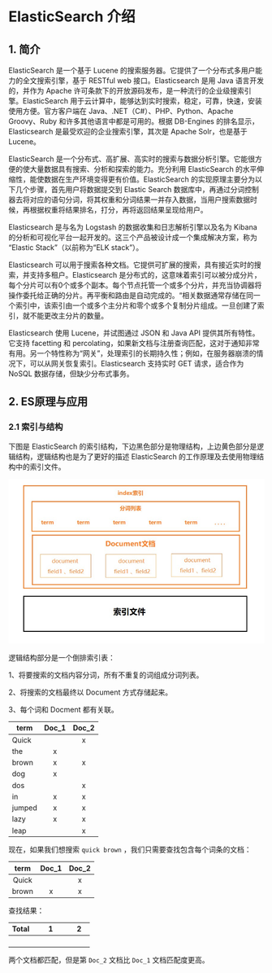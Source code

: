 # ElasticSearch 介绍

## 1. 简介

ElasticSearch 是一个基于 Lucene 的搜索服务器。它提供了一个分布式多用户能力的全文搜索引擎，基于 RESTful web 接口。Elasticsearch 是用 Java 语言开发的，并作为 Apache 许可条款下的开放源码发布，是一种流行的企业级搜索引擎。ElasticSearch 用于云计算中，能够达到实时搜索，稳定，可靠，快速，安装使用方便。官方客户端在 Java、.NET（C#）、PHP、Python、Apache Groovy、Ruby 和许多其他语言中都是可用的。根据 DB-Engines 的排名显示，Elasticsearch 是最受欢迎的企业搜索引擎，其次是 Apache Solr，也是基于 Lucene。

ElasticSearch 是一个分布式、高扩展、高实时的搜索与数据分析引擎。它能很方便的使大量数据具有搜索、分析和探索的能力。充分利用 ElasticSearch 的水平伸缩性，能使数据在生产环境变得更有价值。ElasticSearch 的实现原理主要分为以下几个步骤，首先用户将数据提交到 Elastic Search 数据库中，再通过分词控制器去将对应的语句分词，将其权重和分词结果一并存入数据，当用户搜索数据时候，再根据权重将结果排名，打分，再将返回结果呈现给用户。

Elasticsearch 是与名为 Logstash 的数据收集和日志解析引擎以及名为 Kibana 的分析和可视化平台一起开发的。这三个产品被设计成一个集成解决方案，称为 “Elastic Stack”（以前称为“ELK stack”）。

Elasticsearch 可以用于搜索各种文档。它提供可扩展的搜索，具有接近实时的搜索，并支持多租户。Elasticsearch 是分布式的，这意味着索引可以被分成分片，每个分片可以有0个或多个副本。每个节点托管一个或多个分片，并充当协调器将操作委托给正确的分片。再平衡和路由是自动完成的。“相关数据通常存储在同一个索引中，该索引由一个或多个主分片和零个或多个复制分片组成。一旦创建了索引，就不能更改主分片的数量。

Elasticsearch 使用 Lucene，并试图通过 JSON 和 Java API 提供其所有特性。它支持 facetting 和 percolating，如果新文档与注册查询匹配，这对于通知非常有用。另一个特性称为“网关”，处理索引的长期持久性；例如，在服务器崩溃的情况下，可以从网关恢复索引。Elasticsearch 支持实时 GET 请求，适合作为 NoSQL 数据存储，但缺少分布式事务。

## 2. ES原理与应用

### 2.1 索引与结构

下图是 ElasticSearch 的索引结构，下边黑色部分是物理结构，上边黄色部分是逻辑结构，逻辑结构也是为了更好的描述 ElasticSearch 的工作原理及去使用物理结构中的索引文件。

![jpg](..\images\01.jpg)

逻辑结构部分是一个倒排索引表：

1、将要搜索的文档内容分词，所有不重复的词组成分词列表。

2、将搜索的文档最终以 Document 方式存储起来。

3、每个词和 Docment 都有关联。

| term | Doc_1 | Doc_2 |
|------|:-----:|:-----:|
| Quick |  | x |
| the | x | |
| brown | x | x |
| dog | x | |
| dos | | x |
| in | x | x |
| jumped | x | x |
| lazy | x | x |
| leap | | x |

现在，如果我们想搜索 `quick brown` ，我们只需要查找包含每个词条的文档：

| term | Doc_1 | Doc_2 |
|:-----:|:-----:|:-----:|
| Quick |  | x |
| brown | x | x |

查找结果：

| Total | 1 | 2 |
|:-----:|:-----:|:-----:|
| &emsp;&emsp;| &emsp;&emsp;&emsp;&emsp; | &emsp;&emsp; |

两个文档都匹配，但是第 `Doc_2` 文档比 `Doc_1` 文档匹配度更高。
